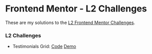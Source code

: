 # Frontend Mentor - L2 Challenges

These are my solutions to the [L2 Frontend Mentor Challenges](https://www.frontendmentor.io/challenges).

### L2 Challenges

- Testimonials Grid: [Code](https://github.com/ngiles1/frontend-mentor-l2/tree/main/testimonials-grid) [Demo](https://ngiles1.github.io/frontend-mentor-l2/testimonials-grid)
